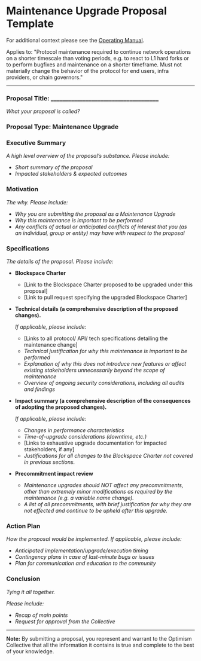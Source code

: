 # Maintenance Upgrade Proposal Template

For additional context please see the [Operating Manual](https://github.com/ethereum-optimism/OPerating-manual/blob/main/manual.md). 

Applies to: "Protocol maintenance required to continue network operations on a shorter timescale than voting periods, e.g. to react to L1 hard forks or to perform bugfixes and maintenance on a shorter timeframe. Must not materially change the behavior of the protocol for end users, infra providers, or chain governors."

---

### **Proposal Title:** _____________________________________

*What your proposal is called?*

### **Proposal Type**: Maintenance Upgrade

### **Executive Summary**

*A high level overview of the proposal’s substance. Please include:*

- *Short summary of the proposal*
- *Impacted stakeholders & expected outcomes*

### **Motivation**

*The why.* *Please include:*

- *Why you are submitting the proposal as a Maintenance Upgrade*
- *Why this maintenance is important to be performed*
- *Any conflicts of actual or anticipated conflicts of interest that you (as an individual, group or entity) may have with respect to the proposal*

### **Specifications**

*The details of the proposal.* *Please include:*

- **Blockspace Charter**
    - [Link to the Blockspace Charter proposed to be upgraded under this proposal]
    - [Link to pull request specifying the upgraded Blockspace Charter]
- **Technical details** **(a comprehensive description of the proposed changes).**
    
    *If applicable, please include:*
    
    - [Links to all protocol/ API/ tech specifications detailing the maintenance change]
    - *Technical justification for why this maintenance is important to be performed*
    - *Explanation of why this does not introduce new features or affect existing stakeholders unnecessarily beyond the scope of maintenance*
    - *Overview of ongoing security considerations, including all audits and findings*
- **Impact summary (a comprehensive description of the consequences of adopting the proposed changes).**
    
    *If applicable, please include:*
    
    - *Changes in performance characteristics*
    - *Time-of-upgrade considerations (downtime, etc.)*
    - [Links to exhaustive upgrade documentation for impacted stakeholders, if any]
    - *Justifications for all changes to the Blockspace Charter not covered in previous sections.*
- **Precommitment impact review**
    - *Maintenance upgrades should NOT affect any precommitments, other than extremely minor modifications as required by the maintenance (e.g. a variable name change).*
    - *A list of all precommitments, with brief justification for why they are not effected and continue to be upheld after this upgrade.*

### **Action Plan**

*How the proposal would be implemented.* *If applicable, please include:*

- *Anticipated implementation/upgrade/execution timing*
- *Contingency plans in case of last-minute bugs or issues*
- *Plan for communication and education to the community*

### **Conclusion**

*Tying it all together.*

*Please include:*

- *Recap of main points*
- *Request for approval from the Collective*

---

**Note:** By submitting a proposal, you represent and warrant to the Optimism Collective that all the information it contains is true and complete to the best of your knowledge.
